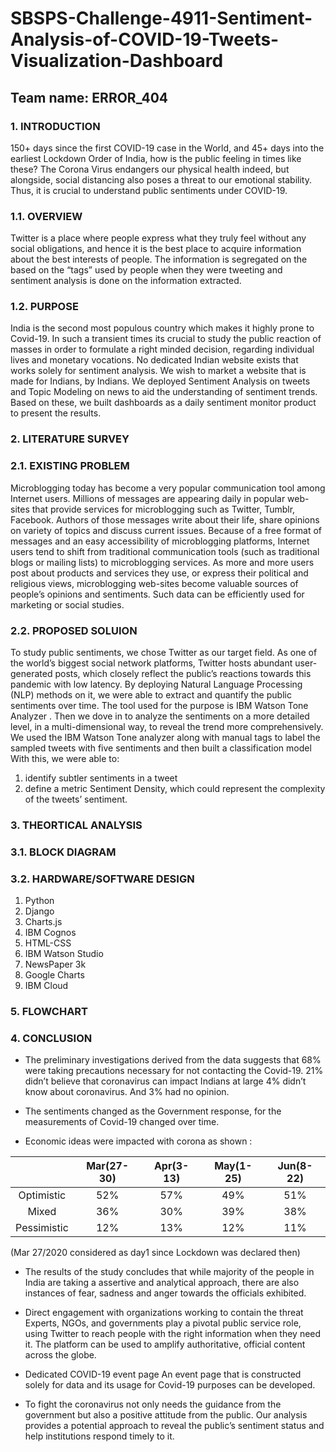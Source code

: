 # SBSPS-Challenge-4911-Sentiment-Analysis-of-COVID-19-Tweets-Visualization-Dashboard

## Team name: ERROR_404

### 1. INTRODUCTION
150+ days since the first COVID-19 case in the World, and 45+ days into the earliest Lockdown Order of India, how is the public feeling in times like these?
The Corona Virus endangers our physical health indeed, but alongside, social distancing also poses a threat to our emotional stability. Thus, it is crucial to understand public sentiments under COVID-19.

### 1.1. OVERVIEW
Twitter is a place where people express what they truly feel without any social obligations, and hence it is the best place to acquire information about the best interests of people. 
The information is segregated on the based on the “tags” used by people when they were tweeting and sentiment analysis is done on the information extracted. 

### 1.2. PURPOSE
India is the second most populous country which makes it highly prone to Covid-19.
In such a transient times its crucial to study the public reaction of masses in order to formulate a right minded decision, regarding individual lives and monetary vocations.
No dedicated Indian website exists that works solely for sentiment analysis. 
We wish to market a website that is made for Indians, by Indians.
We deployed Sentiment Analysis on tweets and Topic Modeling on news to aid the understanding of sentiment trends. Based on these, we built dashboards as a daily sentiment monitor product to present the results.
 
### 2. LITERATURE SURVEY
### 2.1. EXISTING PROBLEM
Microblogging today has become a very popular communication tool among Internet users. Millions of messages are appearing daily in popular web-sites that provide services for microblogging such as Twitter, Tumblr, Facebook. Authors of those messages write about their life, share opinions on variety of topics and discuss current issues. Because of a free format of messages and an easy accessibility of microblogging platforms, Internet users tend to shift from traditional communication tools (such as traditional blogs or mailing lists) to microblogging services. As more and more users post about products and services they use, or express their political and religious views, microblogging web-sites become valuable sources of people’s opinions and sentiments. Such data can be efficiently used for marketing or social studies.
	
### 2.2. PROPOSED SOLUION
To study public sentiments, we chose Twitter as our target field. As one of the world’s biggest social network platforms, Twitter hosts abundant user-generated posts, which closely reflect the public’s reactions towards this pandemic with low latency. By deploying Natural Language Processing (NLP) methods on it, we were able to extract and quantify the public sentiments over time. The tool used for the purpose is IBM Watson Tone Analyzer .
Then we dove in to analyze the sentiments on a more detailed level, in a multi-dimensional way, to reveal the trend more comprehensively. We used the IBM Watson Tone analyzer along with manual tags to label the sampled tweets with five sentiments and then built a classification model 
With this, we were able to: 
1) identify subtler sentiments in a tweet
2) define a metric Sentiment Density, which could represent the complexity of the tweets’ sentiment.
 
### 3. THEORTICAL ANALYSIS

### 3.1. BLOCK DIAGRAM

### 3.2. HARDWARE/SOFTWARE DESIGN
1) Python
2) Django
3) Charts.js
4) IBM Cognos
5) HTML-CSS
6) IBM Watson Studio
7) NewsPaper 3k
8) Google Charts
9) IBM Cloud
 
### 5. FLOWCHART


### 4. CONCLUSION 
* The preliminary investigations derived from the data suggests that 68% were taking precautions necessary for not contacting the Covid-19. 21% didn’t believe that coronavirus can impact Indians at large 4% didn’t know about coronavirus. And 3% had no opinion. 
* The sentiments changed as the Government response, for the measurements of Covid-19 changed over time. 

* Economic ideas were impacted with corona as shown :

|               | Mar(27-30)    | Apr(3-13)   | May(1-25)   | Jun(8-22)   |
| :-----------: | :-----------: | :---------: | :---------: | :---------: |
| Optimistic    | 52%           | 57%         | 49%         | 51%         |
| Mixed         | 36%           | 30%         | 39%         | 38%         |
| Pessimistic   | 12%           | 13%         | 12%         | 11%         | 

(Mar 27/2020 considered as day1 since Lockdown was declared then)

* The results of the study concludes that while majority of the people in India are taking a assertive and analytical approach, there are also instances of fear, sadness and anger towards the officials exhibited. 

* Direct engagement with organizations working to contain the threat
Experts, NGOs, and governments play a pivotal public service role, using Twitter to reach people with the right information when they need it. The platform can be used to amplify authoritative, official content across the globe.

* Dedicated COVID-19 event page
An event page that is constructed solely for data and its usage for Covid-19 purposes can be developed.

* To fight the coronavirus not only needs the guidance from the government but also a positive attitude from the public. Our analysis provides a potential approach to reveal the public’s sentiment status and help institutions respond timely to it.

